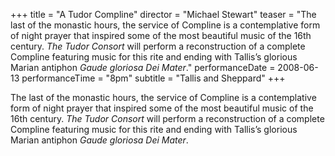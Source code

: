 +++
title = "A Tudor Compline"
director = "Michael Stewart"
teaser = "The last of the monastic hours, the service of Compline is a contemplative form of night prayer that inspired some of the most beautiful music of the 16th century. *The Tudor Consort* will perform a reconstruction of a complete Compline featuring music for this rite and ending with Tallis’s glorious Marian antiphon *Gaude gloriosa Dei Mater*."
performanceDate = 2008-06-13
performanceTime = "8pm"
subtitle = "Tallis and Sheppard"
+++

The last of the monastic hours, the service of Compline is a contemplative form of night prayer that inspired some of the most beautiful music of the 16th century. *The Tudor Consort* will perform a reconstruction of a complete Compline featuring music for this rite and ending with Tallis’s glorious Marian antiphon *Gaude gloriosa Dei Mater*.
